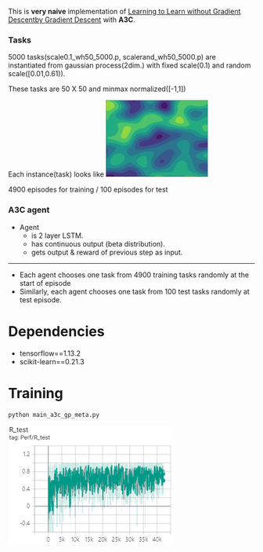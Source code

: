 This is **very naive** implementation of [Learning to Learn without Gradient Descentby Gradient Descent](https://arxiv.org/abs/1611.03824) with **A3C**.

### Tasks
5000 tasks(scale0.1_wh50_5000.p, scalerand_wh50_5000.p) are instantiated from gaussian process(2dim.) with fixed scale(0.1) and random scale([0.01,0.61)).

These tasks are 50 X 50 and minmax normalized([-1,1])

Each instance(task) looks like
![gptask](./gptask.PNG)

4900 episodes for training / 100 episodes for test

### A3C agent
- Agent
	- is 2 layer LSTM.
	- has continuous output (beta distribution).
	- gets output & reward of previous step as input.
	

---
- Each agent chooses one task from 4900 training tasks randomly at the start of episode
- Similarly, each agent chooses one task from 100 test tasks randomly at test episode.

# Dependencies
- tensorflow==1.13.2
- scikit-learn==0.21.3

# Training
	python main_a3c_gp_meta.py

![r_test](./r_test.PNG)
